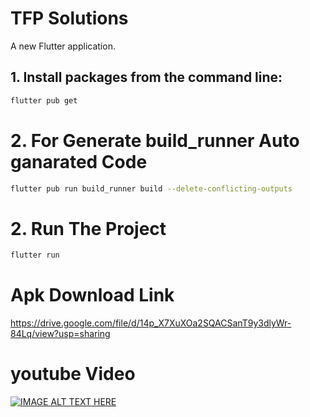 # TFP Solutions

A new Flutter application.

## 1. Install packages from the command line:

```bash
flutter pub get
```
# 2. For Generate build_runner Auto ganarated Code
```bash
flutter pub run build_runner build --delete-conflicting-outputs
```

# 2. Run The Project
```bash
flutter run
```

# Apk Download Link
https://drive.google.com/file/d/14p_X7XuXOa2SQACSanT9y3dlyWr-84Lq/view?usp=sharing

# youtube Video
[![IMAGE ALT TEXT HERE](https://img.youtube.com/vi/wOVLs3cCg_M/0.jpg)](https://www.youtube.com/watch?v=wOVLs3cCg_M)



